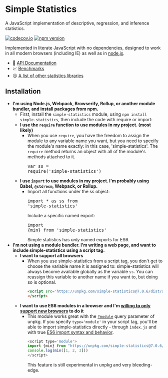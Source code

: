 # Simple Statistics


A JavaScript implementation of descriptive, regression, and inference statistics.

[![codecov.io](https://codecov.io/github/simple-statistics/simple-statistics/coverage.svg?branch=master)](https://codecov.io/github/simple-statistics/simple-statistics?branch=master)
[![npm version](https://badge.fury.io/js/simple-statistics.svg)](http://badge.fury.io/js/simple-statistics)

Implemented in literate JavaScript with no dependencies, designed to work
in all modern browsers (including IE) as well as in [node.js](https://nodejs.org/).

* :green_book: [API Documentation](http://simplestatistics.org/docs/)
* :chart_with_upwards_trend: [Benchmarks](./benchmarks/)
* :kissing: [A list of other statistics libraries](./SEEALSO.md)

## Installation

* **I'm using Node.js, Webpack, Browserify, Rollup, or another module bundler,
  and install packages from npm.**
  * First, install the `simple-statistics` module, using `npm install simple-statistics`,
    then include the code with require or import:
  * **I use the `require` function to use modules in my project. (most likely)**
    * When you use `require`, you have the freedom to assign the module to any
      variable name you want, but you need to specify the module's name exactly:
      in this case, 'simple-statistics'. The `require` method returns an object
      with all of the module's methods attached to it.<br /> <pre>var ss = require('simple-statistics')</pre>
  * **I use `import` to use modules in my project. I'm probably using Babel, `@std/esm`, Webpack, or Rollup.**
    * Import all functions under the ss object: <pre>import * as ss from 'simple-statistics'</pre>
      Include a specific named export: <pre>import {min} from 'simple-statistics'</pre>
      Simple statistics has _only_ named exports for ES6.
* **I'm not using a module bundler. I'm writing a web page, and want to include
  simple-statistics using a script tag.**
  * **I want to support all browsers**
    * When you use simple-statistics from a script tag, you don't get to choose
      the variable name it is assigned to: simple-statistics will always become
      available globally as the variable `ss`. You can reassign this variable to
      another name if you want to, but doing so is optional.
      ```HTML
      <script src='https://unpkg.com/simple-statistics@7.0.6/dist/simple-statistics.min.js'>
      </script>
      ```
  * **I want to use ES6 modules in a browser and I'm [willing to only support new browsers](https://caniuse.com/#feat=es6-module) to do it**
    * This module works great with the [`?module`](https://unpkg.com/#/query-parameters) query parameter of unpkg. If you
      specify `type='module'` in your script tag, you'll be able to import simple-statistics
      directly - through `index.js` and with true [ES6 import syntax and behavior](http://exploringjs.com/es6/ch_modules.html).
      ```js
      <script type='module'>
      import {min} from "https://unpkg.com/simple-statistics@7.0.6/index.js?module"
      console.log(min([1, 2, 3]))
      </script>
      ```
      This feature is still experimental in unpkg and very bleeding-edge.
